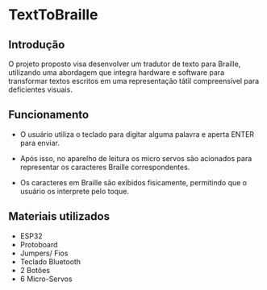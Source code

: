 # TextToBraille

## Introdução

O projeto proposto visa desenvolver um tradutor de texto para Braille, utilizando uma abordagem que integra hardware e software para transformar textos escritos em uma representação tátil compreensível para deficientes visuais.

## Funcionamento

- O usuário utiliza o teclado para digitar alguma palavra e aperta ENTER para enviar.

- Após isso, no aparelho de leitura os micro servos são acionados para representar os caracteres Braille correspondentes.

- Os caracteres em Braille são exibidos fisicamente, permitindo que o usuário os interprete pelo toque.

## Materiais utilizados

- ESP32
- Protoboard
- Jumpers/ Fios
- Teclado Bluetooth
- 2 Botões
- 6 Micro-Servos



